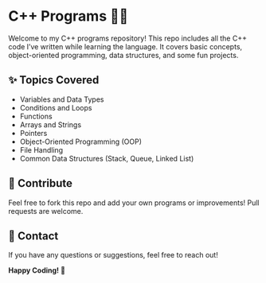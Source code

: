 # C++ Programs 👨‍💻

Welcome to my C++ programs repository! This repo includes all the C++ code I’ve written while learning the language. It covers basic concepts, object-oriented programming, data structures, and some fun projects.


## ✨ Topics Covered

- Variables and Data Types
- Conditions and Loops
- Functions
- Arrays and Strings
- Pointers
- Object-Oriented Programming (OOP)
- File Handling
- Common Data Structures (Stack, Queue, Linked List)


## 🤝 Contribute

Feel free to fork this repo and add your own programs or improvements! Pull requests are welcome.


## 📩 Contact

If you have any questions or suggestions, feel free to reach out!


**Happy Coding! 🚀**
